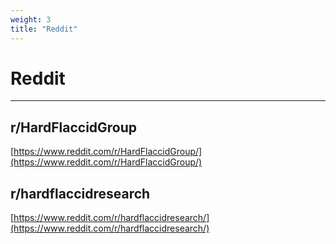 ```yaml
---
weight: 3
title: "Reddit"
---
```


# Reddit

---

## r/HardFlaccidGroup

[https://www.reddit.com/r/HardFlaccidGroup/](https://www.reddit.com/r/HardFlaccidGroup/)

## r/hardflaccidresearch

[https://www.reddit.com/r/hardflaccidresearch/](https://www.reddit.com/r/hardflaccidresearch/)